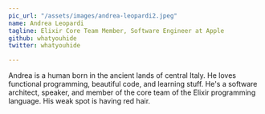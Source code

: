 ```yaml
---
pic_url: "/assets/images/andrea-leopardi2.jpeg"
name: Andrea Leopardi
tagline: Elixir Core Team Member, Software Engineer at Apple
github: whatyouhide
twitter: whatyouhide

---
```

Andrea is a human born in the ancient lands of central Italy. He loves functional programming, beautiful code, and learning stuff. He's a software architect, speaker, and member of the core team of the Elixir programming language. His weak spot is having red hair.